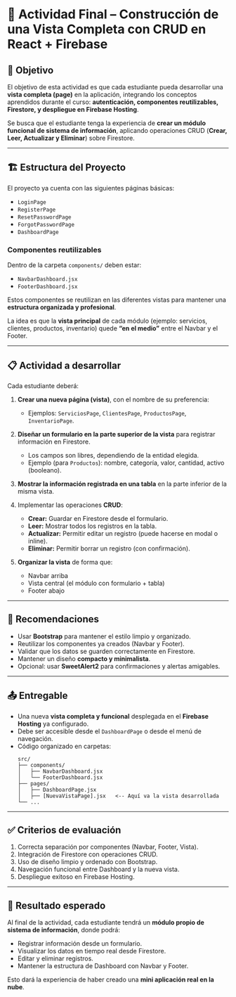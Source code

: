 # 📘 Actividad Final – Construcción de una Vista Completa con CRUD en React + Firebase

## 🎯 Objetivo
El objetivo de esta actividad es que cada estudiante pueda desarrollar una **vista completa (page)** en la aplicación, integrando los conceptos aprendidos durante el curso: **autenticación, componentes reutilizables, Firestore, y despliegue en Firebase Hosting**.  

Se busca que el estudiante tenga la experiencia de **crear un módulo funcional de sistema de información**, aplicando operaciones CRUD (**Crear, Leer, Actualizar y Eliminar**) sobre Firestore.  

---

## 🏗️ Estructura del Proyecto
El proyecto ya cuenta con las siguientes páginas básicas:
- `LoginPage`
- `RegisterPage`
- `ResetPasswordPage`
- `ForgotPasswordPage`
- `DashboardPage`

### Componentes reutilizables
Dentro de la carpeta `components/` deben estar:
- `NavbarDashboard.jsx`  
- `FooterDashboard.jsx`

Estos componentes se reutilizan en las diferentes vistas para mantener una **estructura organizada y profesional**.  

La idea es que la **vista principal** de cada módulo (ejemplo: servicios, clientes, productos, inventario) quede **“en el medio”** entre el Navbar y el Footer.  

---

## 📋 Actividad a desarrollar
Cada estudiante deberá:
1. **Crear una nueva página (vista)**, con el nombre de su preferencia:  
   - Ejemplos: `ServiciosPage`, `ClientesPage`, `ProductosPage`, `InventarioPage`.  

2. **Diseñar un formulario en la parte superior de la vista** para registrar información en Firestore.  
   - Los campos son libres, dependiendo de la entidad elegida.  
   - Ejemplo (para `Productos`): nombre, categoría, valor, cantidad, activo (booleano).  

3. **Mostrar la información registrada en una tabla** en la parte inferior de la misma vista.  

4. Implementar las operaciones **CRUD**:  
   - **Crear:** Guardar en Firestore desde el formulario.  
   - **Leer:** Mostrar todos los registros en la tabla.  
   - **Actualizar:** Permitir editar un registro (puede hacerse en modal o inline).  
   - **Eliminar:** Permitir borrar un registro (con confirmación).  

5. **Organizar la vista** de forma que:  
   - Navbar arriba  
   - Vista central (el módulo con formulario + tabla)  
   - Footer abajo  

---

## 📌 Recomendaciones
- Usar **Bootstrap** para mantener el estilo limpio y organizado.  
- Reutilizar los componentes ya creados (Navbar y Footer).  
- Validar que los datos se guarden correctamente en Firestore.  
- Mantener un diseño **compacto y minimalista**.  
- Opcional: usar **SweetAlert2** para confirmaciones y alertas amigables.  

---

## 📤 Entregable
- Una nueva **vista completa y funcional** desplegada en el **Firebase Hosting** ya configurado.  
- Debe ser accesible desde el `DashboardPage` o desde el menú de navegación.  
- Código organizado en carpetas:  
  ```
  src/
  ├── components/
  │   ├── NavbarDashboard.jsx
  │   └── FooterDashboard.jsx
  ├── pages/
  │   ├── DashboardPage.jsx
  │   ├── [NuevaVistaPage].jsx   <-- Aquí va la vista desarrollada
  └── ...
  ```

---

## ✅ Criterios de evaluación
1. Correcta separación por componentes (Navbar, Footer, Vista).  
2. Integración de Firestore con operaciones CRUD.  
3. Uso de diseño limpio y ordenado con Bootstrap.  
4. Navegación funcional entre Dashboard y la nueva vista.  
5. Despliegue exitoso en Firebase Hosting.  

---

## 🚀 Resultado esperado
Al final de la actividad, cada estudiante tendrá un **módulo propio de sistema de información**, donde podrá:  
- Registrar información desde un formulario.  
- Visualizar los datos en tiempo real desde Firestore.  
- Editar y eliminar registros.  
- Mantener la estructura de Dashboard con Navbar y Footer.  

Esto dará la experiencia de haber creado una **mini aplicación real en la nube**.  
